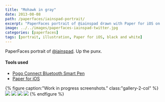 ```yaml
---
title: "Mohawk in gray"
date: 2013-08-08
path: /paperfaces/iainspad-portrait/
excerpt: "PaperFaces portrait of @iainspad drawn with Paper for iOS on an iPad."
image: ../../images/paperfaces-iainspad-twitter.jpg
categories: [paperfaces]
tags: [portrait, illustration, Paper for iOS, black and white]
---
```


PaperFaces portrait of [@iainspad](https://twitter.com/iainspad). Up the punx.

#### Tools used

- [Pogo Connect Bluetooth Smart Pen](https://www.amazon.com/gp/product/B009K448L4/ref=as_li_ss_tl?ie=UTF8&camp=1789&creative=390957&creativeASIN=B009K448L4&linkCode=as2&tag=mademist-20)
- [Paper for iOS](https://paper.bywetransfer.com/)

{% figure caption:"Work in progress screenshots." class:"gallery-2-col" %}
[![](../../images/paperfaces-iainspad-process-1-600.jpg)](../../images/paperfaces-iainspad-process-1-lg.jpg)
[![](../../images/paperfaces-iainspad-process-2-600.jpg)](../../images/paperfaces-iainspad-process-2-lg.jpg)
[![](../../images/paperfaces-iainspad-process-3-600.jpg)](../../images/paperfaces-iainspad-process-3-lg.jpg)
[![](../../images/paperfaces-iainspad-process-4-600.jpg)](../../images/paperfaces-iainspad-process-4-lg.jpg)
{% endfigure %}
